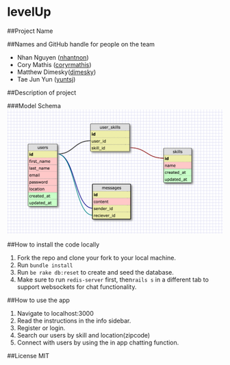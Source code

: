 # levelUp

##Project Name

##Names and GitHub handle for people on the team

- Nhan Nguyen ([nhantnon](https://github.com/nhantnon))
- Cory Mathis ([coryrmathis](https://github.com/coryrmathis))
- Matthew Dimesky([dimesky](https://github.com/dimesky))
- Tae Jun Yun ([yuntsj](https://github.com/yuntsj))

##Description of project

###Model Schema
![](readme-assets/final_schema.png)

##How to install the code locally
1. Fork the repo and clone your fork to your local machine.
2. Run `bundle install`
3. Run `be rake db:reset` to create and seed the database.
4. Make sure to run `redis-server` first, then`rails s` in a different tab to support websockets for chat functionality.

##How to use the app
1. Navigate to localhost:3000
2. Read the instructions in the info sidebar.
3. Register or login.
4. Search our users by skill and location(zipcode)
5. Connect with users by using the in app chatting function.


##License
 MIT